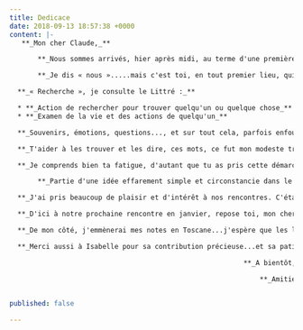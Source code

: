 ```yaml
---
title: Dedicace
date: 2018-09-13 18:57:38 +0000
content: |-
   **_Mon cher Claude,_**

       **_Nous sommes arrivés, hier après midi, au terme d'une première longue étape dans notre « récit de vie »._**

       **_Je dis « nous ».....mais c'est toi, en tout premier lieu, qui y a fait tout ce travail de recherche._**

  **_« Recherche », je consulte le Littré :_** 

  * **_Action de rechercher pour trouver quelqu'un ou quelque chose_**
  * **_Examen de la vie et des actions de quelqu'un_**

  **_Souvenirs, émotions, questions..., et sur tout cela, parfois enfoui, mettre des mots._** 

  **_T'aider à les trouver et les dire, ces mots, ce fut mon modeste travail._**

  **_Je comprends bien ta fatigue, d'autant que tu as pris cette démarche très à cœur._**

       **_Partie d'une idée effarement simple et circonstancie dans le temps et l'espace, cette démarche s'est peu à peu déployée en un vrai récit de vie. La tienne, riche et multiple, de vie_**

  **_J'ai pris beaucoup de plaisir et d'intérêt à nos rencontres. C'était vivant et même joyeux. La documentation, riche et abondante, a contribué à mettre en lumière les moments évaporés._**

  **_D'ici à notre prochaine rencontre en janvier, repose toi, mon cher Claude. Re-pose toi...._**

  **_De mon côté, j'emmènerai mes notes en Toscane...j'espère que les lieux m'inspireront pour « rédiger » avec justesse et légèreté._**

  **_Merci aussi à Isabelle pour sa contribution précieuse...et sa patience_**

                                                          **_A bientôt, à vous deux,_**

                                                              **_Amitiés,_** 

         
published: false

---
```

